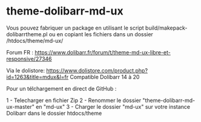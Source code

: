 # theme-dolibarr-md-ux
Vous pouvez fabriquer un package en utilisant le script build/makepack-dolibarrtheme.pl ou en copiant les fichiers dans un dossier /htdocs/theme/md-ux/

Forum FR : https://www.dolibarr.fr/forum/t/theme-md-ux-libre-et-responsive/27346

Via le dolistore: https://www.dolistore.com/product.php?id=1263&title=mdux&l=fr
Compatible Dolibarr 14 à 20

Pour un télchargement en direct de GitHub : 

1 - Telecharger en fichier Zip
2 - Renommer le dossier "theme-dolibarr-md-ux-master" en "md-ux"
3 - Charger le dossier "md-ux" sur votre instance Dolibarr dans le dossier htdocs/theme
